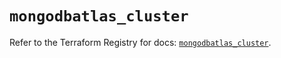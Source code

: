 # `mongodbatlas_cluster`

Refer to the Terraform Registry for docs: [`mongodbatlas_cluster`](https://registry.terraform.io/providers/mongodb/mongodbatlas/1.16.2/docs/resources/cluster).
